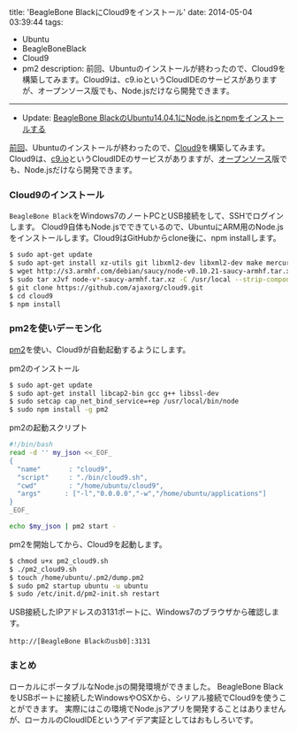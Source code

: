 title: 'BeagleBone BlackにCloud9をインストール'
date: 2014-05-04 03:39:44
tags:
 - Ubuntu
 - BeagleBoneBlack
 - Cloud9
 - pm2
description: 前回、Ubuntuのインストールが終わったので、Cloud9を構築してみます。Cloud9は、c9.ioというCloudIDEのサービスがありますが、オープンソース版でも、Node.jsだけなら開発できます。
---

* Update: [BeagleBone BlackのUbuntu14.04.1にNode.jsとnpmをインストールする](/2015/02/09/beagleboneblack-nodejs-npm/)

[前回](/2014/05/03/beagleboneblack-ubuntu)、Ubuntuのインストールが終わったので、[Cloud9](http://www.cloud9ide.com/)を構築してみます。
Cloud9は、[c9.io](https://c9.io/)というCloudIDEのサービスがありますが、[オープンソース](https://github.com/ajaxorg/cloud9)版でも、Node.jsだけなら開発できます。

<!-- more -->

### Cloud9のインストール

`BeagleBone Black`をWindows7のノートPCとUSB接続をして、SSHでログインします。
Cloud9自体もNode.jsでできているので、UbuntuにARM用のNode.jsをインストールします。Cloud9はGitHubからclone後に、npm installします。

``` bash
$ sudo apt-get update
$ sudo apt-get install xz-utils git libxml2-dev libxml2-dev make mercurial
$ wget http://s3.armhf.com/debian/saucy/node-v0.10.21-saucy-armhf.tar.xz
$ sudo tar xJvf node-v*-saucy-armhf.tar.xz -C /usr/local --strip-components 1
$ git clone https://github.com/ajaxorg/cloud9.git
$ cd cloud9
$ npm install
```

### pm2を使いデーモン化

[pm2](https://github.com/Unitech/pm2)を使い、Cloud9が自動起動するようにします。

pm2のインストール

``` bash
$ sudo apt-get update
$ sudo apt-get install libcap2-bin gcc g++ libssl-dev
$ sudo setcap cap_net_bind_service=+ep /usr/local/bin/node
$ sudo npm install -g pm2
```

pm2の起動スクリプト

``` bash ~/pm2_cloud9.sh
#!/bin/bash
read -d '' my_json <<_EOF_
{
  "name"       : "cloud9",
  "script"     : "./bin/cloud9.sh",
  "cwd"        : "/home/ubuntu/cloud9",
  "args"      : ["-l","0.0.0.0","-w","/home/ubuntu/applications"]
}
_EOF_

echo $my_json | pm2 start -
```

pm2を開始してから、Cloud9を起動します。

``` bash
$ chmod u+x pm2_cloud9.sh
$ ./pm2_cloud9.sh
$ touch /home/ubuntu/.pm2/dump.pm2
$ sudo pm2 startup ubuntu -u ubuntu
$ sudo /etc/init.d/pm2-init.sh restart
```

USB接続したIPアドレスの3131ポートに、Windows7のブラウザから確認します。

```
http://[BeagleBone Blackのusb0]:3131
```

### まとめ

ローカルにポータブルなNode.jsの開発環境ができました。
BeagleBone BlackをUSBポートに接続したWindowsやOSXから、シリアル接続でCloud9を使うことができます。
実際にはこの環境でNode.jsアプリを開発することはありませんが、ローカルのCloudIDEというアイデア実証としてはおもしろいです。
